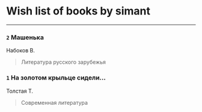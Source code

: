 # Wish list of books by simant
---

### `2` Машенька
Набоков В.
> Литература русского зарубежья

### `1` На золотом крыльце сидели...
Толстая Т.
> Современная литература


